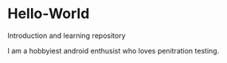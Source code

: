 # Hello-World

Introduction and learning repository


I am a hobbyiest android enthusist who loves penitration testing.
